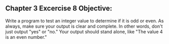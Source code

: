 ## Chapter 3 Excercise 8 Objective:
Write a program to test an integer value to determine if it is odd or even. 
As always, make sure your output is clear and complete. In other words, don't just output "yes" or "no." 
Your output should stand alone, like 
"The value 4 is an even number."